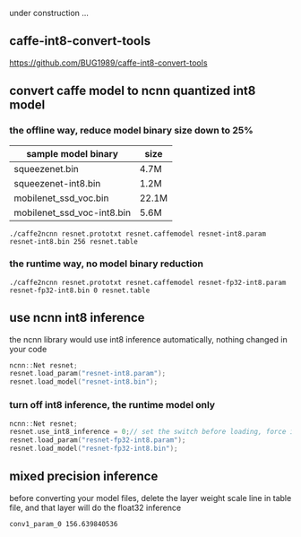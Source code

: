 under construction ...

## caffe-int8-convert-tools
https://github.com/BUG1989/caffe-int8-convert-tools

## convert caffe model to ncnn quantized int8 model
### the offline way, reduce model binary size down to 25%

|sample model binary|size|
|---|---|
|squeezenet.bin|4.7M|
|squeezenet-int8.bin|1.2M|
|mobilenet_ssd_voc.bin|22.1M|
|mobilenet_ssd_voc-int8.bin|5.6M|

```
./caffe2ncnn resnet.prototxt resnet.caffemodel resnet-int8.param resnet-int8.bin 256 resnet.table
```
### the runtime way, no model binary reduction
```
./caffe2ncnn resnet.prototxt resnet.caffemodel resnet-fp32-int8.param resnet-fp32-int8.bin 0 resnet.table
```

## use ncnn int8 inference
the ncnn library would use int8 inference automatically, nothing changed in your code
```cpp
ncnn::Net resnet;
resnet.load_param("resnet-int8.param");
resnet.load_model("resnet-int8.bin");
```
### turn off int8 inference, the runtime model only
```cpp
ncnn::Net resnet;
resnet.use_int8_inference = 0;// set the switch before loading, force int8 inference off
resnet.load_param("resnet-fp32-int8.param");
resnet.load_model("resnet-fp32-int8.bin");
```

## mixed precision inference
before converting your model files, delete the layer weight scale line in table file, and that layer will do the float32 inference
```
conv1_param_0 156.639840536
```
```
```
